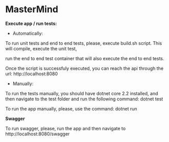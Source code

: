 
# MasterMind

  

**Execute app / run tests:**

  

 - Automatically:

  

To run unit tests and end to end tests, please, execute build.sh script. This will compile, execute the unit test,

run the end to end test container that will also execute the end to end tests.

Once the script is successfuly executed, you can reach the api through the url: http://localhost:8080

  

- Manually:

  

To run the tests manually, you should have dotnet core 2.2 installed, and then navigate to the test folder and run the following command: dotnet test

To run the app manually, please, use the command: dotnet run

**Swagger**

To run swagger, please, run the app and then navigate to http://localhost:8080/swagger